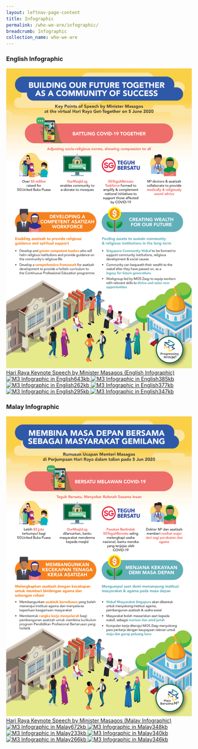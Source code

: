 ```yaml
---
layout: leftnav-page-content
title: Infographic
permalink: /who-we-are/infographic/
breadcrumb: Infographic
collection_name: who-we-are
---
```


### **English Infographic**
<a href="/images/PDF/INFOG_HR_KEYNOTE_SPEECH_ENG_2MB.pdf" class="project-link no-pdf-icon" target="_blank">
  <img src="/images/INFOG_HR_KEYNOTE_SPEECH_ENG_3.2MB_THUMB.jpg" alt="M3 Infographic in English">Hari Raya Keynote Speech by Minister Masagos (English Infographic)
</a>


<a href="/images/PDF/Post_COS_Infographic_English_643KB.pdf" class="project-link no-pdf-icon" target="_blank">
  <img src="/images/Post_COS_Infographic_English_643KB_THUMB.jpg" alt="M3 Infographic in English">643kb
</a>


<a href="/images/PDF/COS_ENG01_385KB.pdf" class="project-link no-pdf-icon" target="_blank">
  <img src="/images/COS_ENG01_385KB_THUMB.jpg" alt="M3 Infographic in English">385kb
</a>


<a href="/images/PDF/COS_ENG02_262KB.pdf" class="project-link no-pdf-icon" target="_blank">
  <img src="/images/COS_ENG02_262KB_THUMB.jpg" alt="M3 Infographic in English">262kb
</a>


<a href="/images/PDF/COS_ENG03_377KB.pdf" class="project-link no-pdf-icon" target="_blank">
  <img src="/images/COS_ENG03_377KB_THUMB.jpg" alt="M3 Infographic in English">377kb
</a>


<a href="/images/PDF/COS_ENG04_295KB.pdf" class="project-link no-pdf-icon" target="_blank">
  <img src="/images/COS_ENG04_295KB_THUMB.jpg" alt="M3 Infographic in English">295kb
</a>


<a href="/images/PDF/M³_English_Infographic_347KB.pdf" class="project-link no-pdf-icon" target="_blank">
  <img src="/images/m3-infographic-eng-thumb.jpg" alt="M3 Infographic in English">347kb
</a>

### **Malay Infographic**
<a href="/images/PDF/INFOG_HR_KEYNOTE_SPEECH_MAL_2MB.pdf" class="project-link no-pdf-icon" target="_blank">
  <img src="/images/INFOG_HR_KEYNOTE_SPEECH_MAL_3.2MB_THUMB.jpg" alt="M3 Infographic in Malay">Hari Raya Keynote Speech by Minister Masagos (Malay Infographic)
</a>


<a href="/images/PDF/Post_COS_Infographic_Malay_672KB.pdf" class="project-link no-pdf-icon" target="_blank">
  <img src="/images/Post_COS_Infographic_Malay_672KB_THUMB.jpg" alt="M3 Infographic in Malay">672kb
</a>


<a href="/images/PDF/COS_MAL01_348KB.pdf" class="project-link no-pdf-icon" target="_blank">
  <img src="/images/COS_MAL01_348KB_THUMB.jpg" alt="M3 Infographic in Malay">348kb
</a>


<a href="/images/PDF/COS_MAL02_233KB.pdf" class="project-link no-pdf-icon" target="_blank">
  <img src="/images/COS_MAL02_233KB_THUMB.jpg" alt="M3 Infographic in Malay">233kb
</a>


<a href="/images/PDF/COS_MAL03_340KB.pdf" class="project-link no-pdf-icon" target="_blank">
  <img src="/images/COS_MAL03_340KB_THUMB.jpg" alt="M3 Infographic in Malay">340kb
</a>


<a href="/images/PDF/COS_MAL04_266KB.pdf" class="project-link no-pdf-icon" target="_blank">
  <img src="/images/COS_MAL04_266KB_THUMB.jpg" alt="M3 Infographic in Malay">266kb
</a>


<a href="/images/PDF/M³_Malay_Infographic_346KB.pdf" class="project-link no-pdf-icon" target="_blank">
  <img src="/images/m3-infographic-mly-thumb.jpg" alt="M3 Infographic in Malay">346kb
</a>
